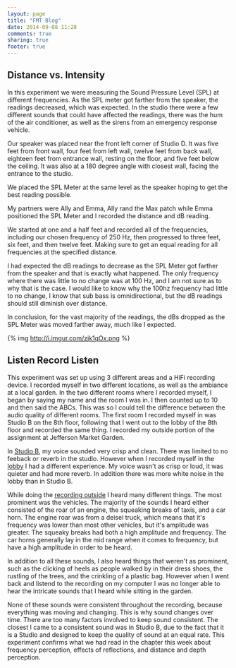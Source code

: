 ```yaml
---
layout: page
title: "FMT Blog"
date: 2014-09-08 11:28
comments: true
sharing: true
footer: true
---
```


Distance vs. Intensity
---

In this experiment we were measuring the Sound Pressure Level (SPL) at different frequencies. As the SPL meter got farther from the speaker, the readings decreased, which was expected. In the studio there were a few different sounds that could have affected the readings, there was the hum of the air conditioner, as well as the sirens from an emergency response vehicle.

Our speaker was placed near the front left corner of Studio D. It was five feet from front wall, four feet from left wall, twelve feet from back wall, eighteen feet from entrance wall, resting on the floor, and five feet below the ceiling. It was also at a 180 degree angle with closest wall, facing the entrance to the studio.

We placed the SPL Meter at the same level as the speaker hoping to get the best reading possible.

My partners were Ally and Emma, Ally rand the Max patch while Emma positioned the SPL Meter and I recorded the distance and dB reading.

We started at one and a half feet and recorded all of the frequencies, including our chosen frequency of 250 Hz, then progressed to three feet, six feet, and then twelve feet. Making sure to get an equal reading for all frequencies at the specified distance.

I had expected the dB readings to decrease as the SPL Meter got farther from the speaker and that is exactly what happened. The only frequency where there was little to no change was at 100 Hz, and I am not sure as to why that is the case. I would like to know why the 100hz frequency had little to no change, I know that sub bass is omnidirectional, but the dB readings should still diminish over distance.

In conclusion, for the vast majority of the readings, the dBs dropped as the SPL Meter was moved farther away, much like I expected.

{% img http://i.imgur.com/zjk1qOx.png %}


Listen Record Listen
---

This experiment was set up using 3 different areas and a HiFi recording device. I recorded myself in two different locations, as well as the ambiance at a local garden. In the two different rooms where I recorded myself, I began by saying my name and the room I was in. I then counted up to 10 and then said the ABCs. This was so I could tell the difference between the audio quality of different rooms. The first room I recorded myself in was Studio B on the 8th floor, following that I went out to the lobby of the 8th floor and recorded the same thing. I recorded my outside portion of the assignment at Jefferson Market Garden.

In <a href=https://soundcloud.com/sycko-1/studio-b/s-6JYkl/ >Studio B</a>, my voice sounded very crisp and clean. There was limited to no feeback or reverb in the studio. However when I recorded myself in the <a href=https://soundcloud.com/sycko-1/lobby/s-gzFDu/ >lobby</a> I had a different experience. My voice wasn't as crisp or loud, it was quieter and had more reverb. In addition there was more white noise in the lobby than in Studio B.

While doing the <a href=https://soundcloud.com/sycko-1/outdoors/s-wbcnJ/ >recording outside</a> I heard many different things. The most prominent was the vehicles. The majority of the sounds I heard either consisted of the roar of an engine, the squeaking breaks of taxis, and a car horn. The engine roar was from a deisel truck, which means that it's frequency was lower than most other vehicles, but it's amplitude was greater. The squeaky breaks had both a high amplitude and frequency. The car horns generally lay in the mid range when it comes to frequency, but have a high amplitude in order to be heard.

In addition to all these sounds, I also heard things that weren't as prominent, such as the clicking of heels as people walked by in their dress shoes, the rustling of the trees, and the crinkling of a plastic bag. However when I went back and listend to the recording on my computer I was no longer able to hear the intricate sounds that I heard while sitting in the garden.

None of these sounds were consistent throughout the recording, because everything was moving and changing. This is why sound changes over time. There are too many factors involved to keep sound consistent. The closest I came to a consistent sound was in Studio B, due to the fact that it is a Studio and designed to keep the quality of sound at an equal rate. This experiment confirms what we had read in the chapter this week about frequency perception, effects of reflections, and distance and depth perception.

